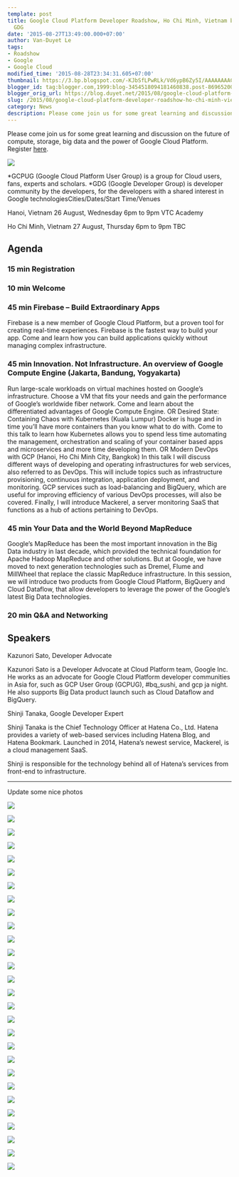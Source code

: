```yaml
---
template: post
title: Google Cloud Platform Developer Roadshow, Ho Chi Minh, Vietnam by GCPUG and
  GDG
date: '2015-08-27T13:49:00.000+07:00'
author: Van-Duyet Le
tags:
- Roadshow
- Google
- Google Cloud
modified_time: '2015-08-28T23:34:31.605+07:00'
thumbnail: https://3.bp.blogspot.com/-KJbSfLPwRLk/Vd6ypB6Zy5I/AAAAAAAACyg/BwwX8fLMNzE/s1600/Google-CloudPlatform_VerticalLockup.png
blogger_id: tag:blogger.com,1999:blog-3454518094181460838.post-8696520092810514075
blogger_orig_url: https://blog.duyet.net/2015/08/google-cloud-platform-developer-roadshow-ho-chi-minh-viet-nam.html
slug: /2015/08/google-cloud-platform-developer-roadshow-ho-chi-minh-viet-nam.html
category: News
description: Please come join us for some great learning and discussion on the future of compute, storage, big data and the power of Google Cloud Platform
---
```


Please come join us for some great learning and discussion on the future of compute, storage, big data and the power of Google Cloud Platform. Register [here](https://docs.google.com/forms/d/1YFPohOxYv7frowmjtArP9gA3GBRIXgsFEkUaKUC1MUw/viewform).

![](https://3.bp.blogspot.com/-KJbSfLPwRLk/Vd6ypB6Zy5I/AAAAAAAACyg/BwwX8fLMNzE/s400/Google-CloudPlatform_VerticalLockup.png)

*GCPUG (Google Cloud Platform User Group) is a group for Cloud users, fans, experts and scholars.
*GDG (Google Developer Group) is developer community by the developers, for the developers with a shared interest in Google technologiesCities/Dates/Start Time/Venues

Hanoi, Vietnam 26 August, Wednesday
6pm to 9pm VTC Academy

Ho Chi Minh, Vietnam 27 August, Thursday
6pm to 9pm TBC

## Agenda ##

### 15 min Registration ###

### 10 min Welcome ###

### 45 min Firebase – Build Extraordinary Apps ###
Firebase is a new member of Google Cloud Platform, but a proven tool for creating real-time experiences. Firebase is the fastest way to build your app. Come and learn how you can build applications quickly without managing complex infrastructure.

### 45 min Innovation. Not Infrastructure. An overview of Google Compute Engine (Jakarta, Bandung, Yogyakarta) ###
Run large-scale workloads on virtual machines hosted on Google’s infrastructure. Choose a VM that fits your needs and gain the performance of Google’s worldwide fiber network. Come and learn about the differentiated advantages of Google Compute Engine.
OR
Desired State: Containing Chaos with Kubernetes (Kuala Lumpur)
Docker is huge and in time you’ll have more containers than you know what to do with. Come to this talk to learn how Kubernetes allows you to spend less time automating the management, orchestration and scaling of your container based apps and microservices and more time developing them.
OR
Modern DevOps with GCP (Hanoi, Ho Chi Minh City, Bangkok)
In this talk I will discuss different ways of developing and operating infrastructures for web services, also referred to as DevOps. This will include topics such as infrastructure provisioning, continuous integration, application deployment, and monitoring. GCP services such as load-balancing and BigQuery, which are useful for improving efficiency of various DevOps processes, will also be covered. Finally, I will introduce Mackerel, a server monitoring SaaS that functions as a hub of actions pertaining to DevOps.

### 45 min Your Data and the World Beyond MapReduce ###
Google’s MapReduce has been the most important innovation in the Big Data industry in last decade, which provided the technical foundation for Apache Hadoop MapReduce and other solutions. But at Google, we have moved to next generation technologies such as Dremel, Flume and MillWheel that replace the classic MapReduce infrastructure. In this session, we will introduce two products from Google Cloud Platform, BigQuery and Cloud Dataflow, that allow developers to leverage the power of the Google’s latest Big Data technologies.

### 20 min Q&A and Networking ###

## Speakers ##

Kazunori Sato, Developer Advocate

Kazunori Sato is a Developer Advocate at Cloud Platform team, Google Inc. He works as an advocate for Google Cloud Platform developer communities in Asia for, such as GCP User Group (GCPUG), #bq_sushi, and gcp ja night. He also supports Big Data product launch such as Cloud Dataflow and BigQuery.

Shinji Tanaka, Google Developer Expert

Shinji Tanaka is the Chief Technology Officer at Hatena Co., Ltd. Hatena provides a variety of web-based services including Hatena Blog, and Hatena Bookmark. Launched in 2014, Hatena’s newest service, Mackerel, is a cloud management SaaS.

Shinji is responsible for the technology behind all of Hatena’s services from front-end to infrastructure.

----------
Update some nice photos

![](https://2.bp.blogspot.com/-oYdogeI6h7A/VeCLqfM8jQI/AAAAAAAACy0/-jFOU1u9wg8/s1600/10271216_835570129872855_188873135837677884_o.jpg)

![](https://1.bp.blogspot.com/-pSbnY3Lgye4/VeCLq-a0N8I/AAAAAAAACy8/nGV5Dm-8w80/s1600/10991661_835589959870872_4282859211779977236_o.jpg)

![](https://1.bp.blogspot.com/-8mn6P_O3KHE/VeCLqxpEhAI/AAAAAAAACy4/2IgIPk89fgk/s1600/11051790_835570006539534_871222787194213433_o.jpg)

![](https://1.bp.blogspot.com/-yQ21DQdWPlg/VeCLr8-fT7I/AAAAAAAACzM/biadtovGsuc/s1600/11062318_835588163204385_8954014363336588962_o.jpg)

![](https://4.bp.blogspot.com/-XuStfkjSsgY/VeCLsqD1lJI/AAAAAAAACzQ/0FaZyOIXJ6U/s1600/11242997_835579513205250_2094608387308718176_o.jpg)

![](https://1.bp.blogspot.com/-9L47jEkYmys/VeCLs5Eq1ZI/AAAAAAAACzU/AmhnKOV2_QI/s1600/11252601_835589689870899_3363243648311958912_o.jpg)

![](https://4.bp.blogspot.com/-iXmY1UyJyyM/VeCLtytZ3gI/AAAAAAAACzc/VD4a7NEE6gc/s1600/11864850_835588136537721_1076118980736177922_o.jpg)

![](https://4.bp.blogspot.com/-VC6Z7XPaEpg/VeCLuV3cdsI/AAAAAAAACzo/R6pohCURKsc/s1600/11874997_835579383205263_926575521109947941_o.jpg)

![](https://1.bp.blogspot.com/-cc8PssPLTZA/VeCLu-jvugI/AAAAAAAACz0/q0BBB_lZqog/s1600/11875090_835570463206155_7861692989735468315_o.jpg)

![](https://4.bp.blogspot.com/-TUkTqY8SW3s/VeCLvr4wMwI/AAAAAAAACz4/Y7LXPxsZ0oM/s1600/11875133_835569893206212_111006607339625036_o.jpg)

![](https://1.bp.blogspot.com/-qhgJA9qsglM/VeCLwGIyNXI/AAAAAAAACz8/ZDm99O2azoQ/s1600/11879136_835590109870857_7846279819148232045_o.jpg)

![](https://3.bp.blogspot.com/-wY82Zn3Zhd8/VeCLw3TPxfI/AAAAAAAAC0I/7au2n_bb8ZU/s1600/11879181_835569886539546_6444851768748686746_o.jpg)

![](https://2.bp.blogspot.com/-QXDlPYyJJBc/VeCLxsDgNCI/AAAAAAAAC0M/SIA931X8-6k/s1600/11879199_835570459872822_5342150330900402491_o.jpg)

![](https://1.bp.blogspot.com/-Mw8pcX0xQeo/VeCLyfjmIcI/AAAAAAAAC0c/NqmEsZOJDbI/s1600/11879296_835588146537720_9081104070444986357_o.jpg)

![](https://1.bp.blogspot.com/-dMxj3UG2r8E/VeCLz0SB6nI/AAAAAAAAC0g/yTDzZi8NqaQ/s1600/11884976_835589389870929_5927466001969008887_o.jpg)

![](https://1.bp.blogspot.com/-5rqxtdOz0K0/VeCL0MOD5FI/AAAAAAAAC0o/e98D9aG_hOk/s1600/11885785_835570319872836_1985345851552904099_o.jpg)

![](https://3.bp.blogspot.com/-zIEJv_q0ES4/VeCL057jHxI/AAAAAAAAC0s/pVGMdYxcD_w/s1600/11886140_835570136539521_6673632824778526122_o.jpg)

![](https://4.bp.blogspot.com/-ZGapI4qciLM/VeCL1ux4wtI/AAAAAAAAC04/2VFvR4CdrVk/s1600/11890011_835590209870847_7005360036913519159_o.jpg)

![](https://3.bp.blogspot.com/-lVoIOBopE0M/VeCL2fGgXXI/AAAAAAAAC08/mcmEd7i7Tkk/s1600/11892481_835569889872879_7000332089166191935_o.jpg)

![](https://3.bp.blogspot.com/-kBokm_7N49I/VeCL3PxsOoI/AAAAAAAAC1E/tCyJPBbWvAk/s1600/11893967_835579386538596_1219355563453906107_o.jpg)

![](https://1.bp.blogspot.com/-jD3x_yxdJrc/VeCL4CszXXI/AAAAAAAAC1U/VxajbRsT0Do/s1600/11893976_835570016539533_2400039875519643895_o.jpg)

![](https://2.bp.blogspot.com/-sCUnMLGCo8c/VeCL4nfac0I/AAAAAAAAC1Y/ZS6XUOePuwQ/s1600/11896458_835579389871929_8563174560468934448_o.jpg)

![](https://4.bp.blogspot.com/-X8RRyPLI9z4/VeCL5MNglnI/AAAAAAAAC1c/JVf9LPEJgIQ/s1600/11896524_835570116539523_7621670129006088622_o.jpg)

![](https://1.bp.blogspot.com/-amj7kvtZqt0/VeCL5wjrIKI/AAAAAAAAC1k/VFScTqchF5c/s1600/11930933_835569786539556_4967816850423400621_o.jpg)

![](https://2.bp.blogspot.com/-_LijrbxYwyk/VeCL6S-e7AI/AAAAAAAAC10/IF_SLHvahcg/s1600/11942122_835570316539503_8210148299673215666_o.jpg)

![](https://4.bp.blogspot.com/-DcC80tS9guM/VeCL7HqOckI/AAAAAAAAC14/LAGDgi45f7A/s1600/11942239_835589193204282_2211515862586396203_o.jpg)

![](https://3.bp.blogspot.com/-IsfJMoR-O38/VeCL7w-4inI/AAAAAAAAC2A/8OjSg9_QCdc/s1600/11950229_835589359870932_1920304097410557794_o.jpg)

![](https://3.bp.blogspot.com/-PzeR5tAUSN8/VeCL8Z8MjpI/AAAAAAAAC2E/w46laBBov7M/s1600/11952861_835590219870846_2234078131651862346_o.jpg)
